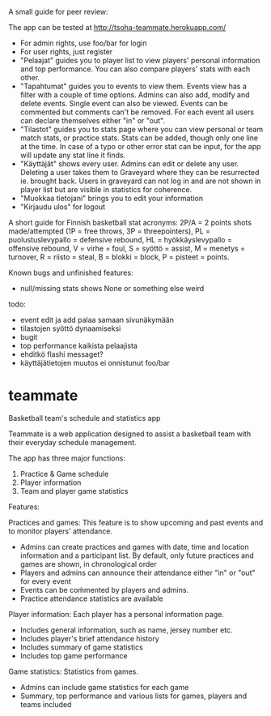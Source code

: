 A small guide for peer review:

The app can be tested at http://tsoha-teammate.herokuapp.com/

- For admin rights, use foo/bar for login
- For user rights, just register
- "Pelaajat" guides you to player list to view players' personal information and top performance. You can also compare players' stats with each other.
- "Tapahtumat" guides you to events to view them. Events view has a filter with a couple of time options. Admins can also add, modify and delete events. Single event can also be viewed. Events 
can be commented but comments can't be removed. For each event all users can declare themselves either "in" or "out".
- "Tilastot" guides you to stats page where you can view personal or team match stats, or practice stats. Stats can be added, though only one line at the time. In case of a typo or other error 
stat can be input, for the app will update any stat line it finds.
- "Käyttäjät" shows every user. Admins can edit or delete any user. Deleting a user takes them to Graveyard where they can be resurrected ie. brought back. Users in graveyard can not log in 
and are not shown in player list but are visible in statistics for coherence.
- "Muokkaa tietojani" brings you to edit your information
- "Kirjaudu ulos" for logout

A short guide for Finnish basketball stat acronyms: 2P/A = 2 points shots made/attempted (1P = free throws, 3P = threepointers), PL = puolustuslevypallo = defensive rebound, HL = hyökkäyslevypallo = offensive rebound, V = virhe = foul, S = syöttö = assist, M = menetys = turnover, R = riisto = steal, B = blokki = block, P = pisteet = points.

Known bugs and unfinished features:
* null/missing stats shows None or something else weird

todo:
* event edit ja add palaa samaan sivunäkymään
* tilastojen syöttö dynaamiseksi
* bugit
* top performance kaikista pelaajista
* ehditkö flashi messaget?
* käyttäjätietojen muutos ei onnistunut foo/bar

# teammate
Basketball team's schedule and statistics app

Teammate is a web application designed to assist a basketball team with their everyday schedule management.

The app has three major functions:
1) Practice & Game schedule
2) Player information
3) Team and player game statistics 

Features:

Practices and games:
This feature is to show upcoming and past events and to monitor players' attendance.
- Admins can create practices and games with date, time and location information and a participant list. By default, only future practices and games are shown, in chronological order
- Players and admins can announce their attendance either "in" or "out" for every event
- Events can be coḿmented by players and admins.
- Practice attendance statistics are available

Player information:
Each player has a personal information page.
- Includes general information, such as name, jersey number etc.
- Includes player's brief attendance history 
- Includes summary of game statistics
- Includes top game performance

Game statistics:
Statistics from games.
- Admins can include game statistics for each game
- Summary, top performance and various lists for games, players and teams included

